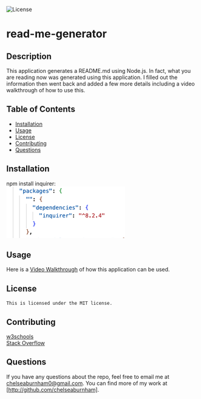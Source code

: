   
![License](https://img.shields.io/badge/License-MIT-blue.svg)

  # read-me-generator

  ##  Description
  This application generates a README.md using Node.js. In fact, what you are reading now was generated using this application. I filled out the information then went back and added a few more details including a video walkthrough of how to use this.
  
  ##  Table of Contents
  * [Installation](#installation)
  * [Usage](#usage)
  * [License](#license)
  * [Contributing](#contributing)
  * [Questions](#questions)
  
  ##  Installation
  npm install inquirer: <br>
  ![Example](./utils/inquirer.png)
  
  ##  Usage
  Here is a [Video Walkthrough](https://watch.screencastify.com/v/Cpp3irStMoa004p7Lyj1) of how this application can be used. 
  
  ## License
    This is licensed under the MIT license.
  
  ##  Contributing
 [w3schools](https://www.w3schools.com/)<br />
 [Stack Overflow](https://stackoverflow.com/?newreg=8cd9776f072c449eac02d1ab363597c8)
  
  ##  Questions
  If you have any questions about the repo, feel free to email me at chelseaburnham0@gmail.com. You can find more of my work at [http://github.com/chelseaburnham].
